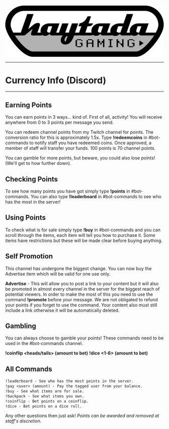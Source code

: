 ![Haytada Gaming](HaytadaGaming.png)  

----
# Currency Info (Discord)
----
  
## Earning Points
You can earn points in 3 ways... kind of. First of all, activity! You will receive anywhere from 0 to 3 points per message you send.

You can redeem channel points from my Twitch channel for points. The conversion ratio for this is approximately 1.5x. Type **!redeemcoins** in #bot-commands to notify staff you have redeemed coins. Once approved, a member of staff will transfer your funds. 100 points is 70 channel points.

You can gamble for more points, but beware, you could also lose points! (We'll get to how further down).  

## Checking Points
To see how many points you have got simply type **!points** in #bot-commands. You can also type **!leaderboard** in #bot-commands to see who has the most in the server!  

## Using Points
To check what is for sale simply type **!buy** in #bot-commands and you can scroll through the items, each item will tell you how to purchase it. Some items have restrictions but these will be made clear before buying anything.

## Self Promotion
This channel has undergone the biggest change. You can now buy the Advertise item which will be valid for one use only.

**Advertise** - This will allow you to post a link to your content but it will also be promoted in almost every channel in the server for the biggest reach of potential viewers. In order to make the most of this you need to use the command **!promote** before your message. We are not obligated to refund your points if you forget to use the command. Your content also must still include a link otherwise it will be automatically deleted.

## Gambling
You can always choose to gamble your points! These commands need to be used in the #bot-commands channel.

**!coinflip <heads/tails> (amount to bet)**
**!dice <1-6> (amount to bet)**

## All Commands
```!points - See how many points you have.  
!leaderboard - See who has the most points in the server.  
!pay <user> (amount) - Pay the tagged user from your balance.  
!buy - See what items are for sale.  
!backpack - See what items you own.  
!coinflip - Bet points on a coinflip.  
!dice - Bet points on a dice roll.  
```  

Any other questions then just ask! *Points can be awarded and removed at staff's discretion.*
